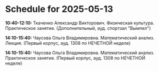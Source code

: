# Schedule for 2025-05-13

**10:40-12:10:** Ткаченко Александр Викторович. Физическая культура. Практическое занятие. (Дополнительный, ауд. спортзал "Вымпел")

**14:10-15:40:** Чаусова Ольга Владимировна. Математический анализ. Лекция. (Первый корпус, ауд. 1308 по НЕЧЕТНОЙ неделе)

**14:10-15:40:** Чаусова Ольга Владимировна. Математический анализ. Практическое занятие. (Первый корпус, ауд. 1308 по НЕЧЕТНОЙ неделе)

